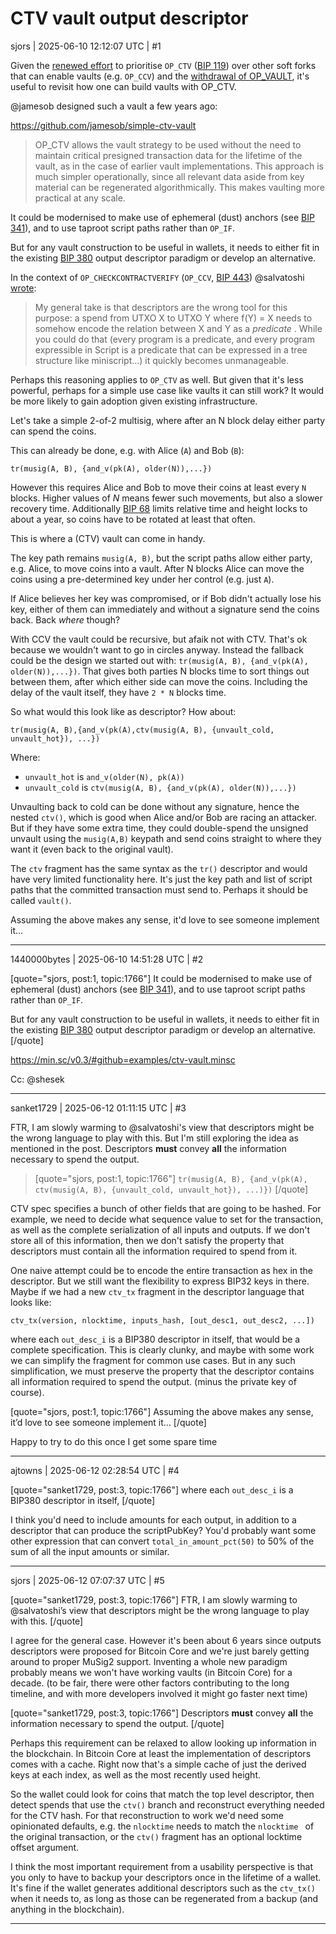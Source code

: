 # CTV vault output descriptor

sjors | 2025-06-10 12:12:07 UTC | #1

Given the [renewed effort](https://groups.google.com/g/bitcoindev/c/KJF6A55DPJ8/m/ZWhVgOm7AQAJ) to prioritise `OP_CTV` ([BIP 119](https://github.com/bitcoin/bips/blob/dbb9617e5f2c3e99d2d07f0b82dbb4ad861ad06e/bip-0119.mediawiki)) over other soft forks that can enable vaults (e.g. `OP_CCV`) and the [withdrawal of OP_VAULT](https://delvingbitcoin.org/t/withdrawing-op-vault-bip-345/1670), it's useful to revisit how one can build vaults with OP_CTV.

@jamesob designed such a vault a few years ago:

https://github.com/jamesob/simple-ctv-vault

> OP_CTV allows the vault strategy to be used without the need to maintain critical presigned transaction data for the lifetime of the vault, as in the case of earlier vault implementations. This approach is much simpler operationally, since all relevant data aside from key material can be regenerated algorithmically. This makes vaulting more practical at any scale.

It could be modernised to make use of ephemeral (dust) anchors (see [BIP 341](https://github.com/bitcoin/bips/blob/dbb9617e5f2c3e99d2d07f0b82dbb4ad861ad06e/bip-0431.mediawiki)), and to use taproot script paths rather than `OP_IF`.

But for any vault construction to be useful in wallets, it needs to either fit in the existing [BIP 380](https://github.com/bitcoin/bips/blob/dbb9617e5f2c3e99d2d07f0b82dbb4ad861ad06e/bip-0380.mediawiki) output descriptor paradigm or develop an alternative.

In the context of `OP_CHECKCONTRACTVERIFY` (`OP_CCV`, [BIP 443](https://github.com/bitcoin/bips/blob/dbb9617e5f2c3e99d2d07f0b82dbb4ad861ad06e/bip-0443.mediawiki)) @salvatoshi [wrote](https://github.com/bitcoin/bips/pull/1793#issuecomment-2749295131):

> My general take is that descriptors are the wrong tool for this purpose: a spend from UTXO X to UTXO Y where f(Y) = X needs to somehow encode the relation between X and Y as a *predicate* . While you could do that (every program is a predicate, and every program expressible in Script is a predicate that can be expressed in a tree structure like miniscript...) it quickly becomes unmanageable.

Perhaps this reasoning applies to `OP_CTV` as well. But given that it's less powerful, perhaps for a simple use case like vaults it can still work? It would be more likely to gain adoption given existing infrastructure.

Let's take a simple 2-of-2 multisig, where after an N block delay either party can spend the coins. 

This can already be done, e.g. with Alice (`A`) and Bob (`B`):

`tr(musig(A, B), {and_v(pk(A), older(N)),...})`

However this requires Alice and Bob to move their coins at least every `N` blocks. Higher values of $N$ means fewer such movements, but also a slower recovery time. Additionally [BIP 68](https://github.com/bitcoin/bips/blob/dbb9617e5f2c3e99d2d07f0b82dbb4ad861ad06e/bip-0068.mediawiki#compatibility) limits relative time and height locks to about a year, so coins have to be rotated at least that often.

This is where a (CTV) vault can come in handy.

The key path remains `musig(A, B)`, but the script paths allow either party, e.g. Alice, to move coins into a vault. After N blocks Alice can move the coins using a pre-determined key under her control (e.g. just `A`).

If Alice believes her key was compromised, or if Bob didn't actually lose his key, either of them can immediately and without a signature send the coins back. Back *where* though?

With CCV the vault could be recursive, but afaik not with CTV. That's ok because we wouldn't want to go in circles anyway. Instead the fallback could be the design we started out with: `tr(musig(A, B), {and_v(pk(A), older(N)),...})`. That gives both parties N blocks time to sort things out between them, after which either side can move the coins. Including the delay of the vault itself, they have `2 * N` blocks time.

So what would this look like as descriptor? How about:

`tr(musig(A, B),{and_v(pk(A),ctv(musig(A, B), {unvault_cold, unvault_hot}), ...})`

Where:
- `unvault_hot` is `and_v(older(N), pk(A))`
- `unvault_cold` is `ctv(musig(A, B), {and_v(pk(A), older(N)),...})`

Unvaulting back to cold can be done without any signature, hence the nested `ctv()`, which is good when Alice and/or Bob are racing an attacker. But if they have some extra time, they could double-spend the unsigned unvault using the `musig(A,B)` keypath and send coins straight to where they want it (even back to the original vault).

The `ctv` fragment has the same syntax as the `tr()` descriptor and would have very limited functionality here. It's just the key path and list of script paths that the committed transaction must send to. Perhaps it should be called `vault()`.

Assuming the above makes any sense, it'd love to see someone implement it...

-------------------------

1440000bytes | 2025-06-10 14:51:28 UTC | #2

[quote="sjors, post:1, topic:1766"]
It could be modernised to make use of ephemeral (dust) anchors (see [BIP 341](https://github.com/bitcoin/bips/blob/dbb9617e5f2c3e99d2d07f0b82dbb4ad861ad06e/bip-0431.mediawiki)), and to use taproot script paths rather than `OP_IF`.

But for any vault construction to be useful in wallets, it needs to either fit in the existing [BIP 380](https://github.com/bitcoin/bips/blob/dbb9617e5f2c3e99d2d07f0b82dbb4ad861ad06e/bip-0380.mediawiki) output descriptor paradigm or develop an alternative.
[/quote]

https://min.sc/v0.3/#github=examples/ctv-vault.minsc

Cc: @shesek

-------------------------

sanket1729 | 2025-06-12 01:11:15 UTC | #3

FTR, I am slowly warming to @salvatoshi's view that descriptors might be the wrong language to play with this. But I'm still exploring the idea as mentioned in the post. Descriptors **must** convey **all** the information necessary to spend the output.

> [quote="sjors, post:1, topic:1766"]
> `tr(musig(A, B), {and_v(pk(A), ctv(musig(A, B), {unvault_cold, unvault_hot}), ...)})`
> [/quote]

CTV spec specifies a bunch of other fields that are going to be hashed. For example, we need to decide what sequence value to set for the transaction, as well as the complete serialization of all inputs and outputs. If we don't store all of this information, then we don't satisfy the property that descriptors must contain all the information required to spend from it.

One naive attempt could be to encode the entire transaction as hex in the descriptor. But we still want the flexibility to express BIP32 keys in there. Maybe if we had a new `ctv_tx` fragment in the descriptor language that looks like:

```
ctv_tx(version, nlocktime, inputs_hash, [out_desc1, out_desc2, ...])
```

where each `out_desc_i` is a BIP380 descriptor in itself, that would be a complete specification. This is clearly clunky, and maybe with some work we can simplify the fragment for common use cases. But in any such simplification, we must preserve the property that the descriptor contains all information required to spend the output. (minus the private key of course). 

[quote="sjors, post:1, topic:1766"]
Assuming the above makes any sense, it’d love to see someone implement it…
[/quote]

Happy to try to do this once I get some spare time

-------------------------

ajtowns | 2025-06-12 02:28:54 UTC | #4

[quote="sanket1729, post:3, topic:1766"]
where each `out_desc_i` is a BIP380 descriptor in itself,
[/quote]

I think you'd need to include amounts for each output, in addition to a descriptor that can produce the scriptPubKey? You'd probably want some other expression that can convert `total_in_amount_pct(50)` to 50% of the sum of all the input amounts or similar.

-------------------------

sjors | 2025-06-12 07:07:37 UTC | #5

[quote="sanket1729, post:3, topic:1766"]
FTR, I am slowly warming to @salvatoshi’s view that descriptors might be the wrong language to play with this.
[/quote]

I agree for the general case. However it's been about 6 years since outputs descriptors were proposed for Bitcoin Core and we're just barely getting around to proper MuSig2 support. Inventing a whole new paradigm probably means we won't have working vaults (in Bitcoin Core) for a decade. (to be fair, there were other factors contributing to the long timeline, and with more developers involved it might go faster next time)

[quote="sanket1729, post:3, topic:1766"]
Descriptors **must** convey **all** the information necessary to spend the output.
[/quote]

Perhaps this requirement can be relaxed to allow looking up information in the blockchain. In Bitcoin Core at least the implementation of descriptors comes with a cache. Right now that's a simple cache of just the derived keys at each index, as well as the most recently used height.

So the wallet could look for coins that match the top level descriptor, then detect spends that use the `ctv()` branch and reconstruct everything needed for the CTV hash. For that reconstruction to work we'd need some opinionated defaults, e.g. the `nlocktime` needs to match the `nlocktime ` of the original transaction, or the `ctv()` fragment has an optional locktime offset argument.

I think the most important requirement from a usability perspective is that you only to have to backup your descriptors once in the lifetime of a wallet. It's fine if the wallet generates additional descriptors such as the `ctv_tx()` when it needs to, as long as those can be regenerated from a backup (and anything in the blockchain).

-------------------------

